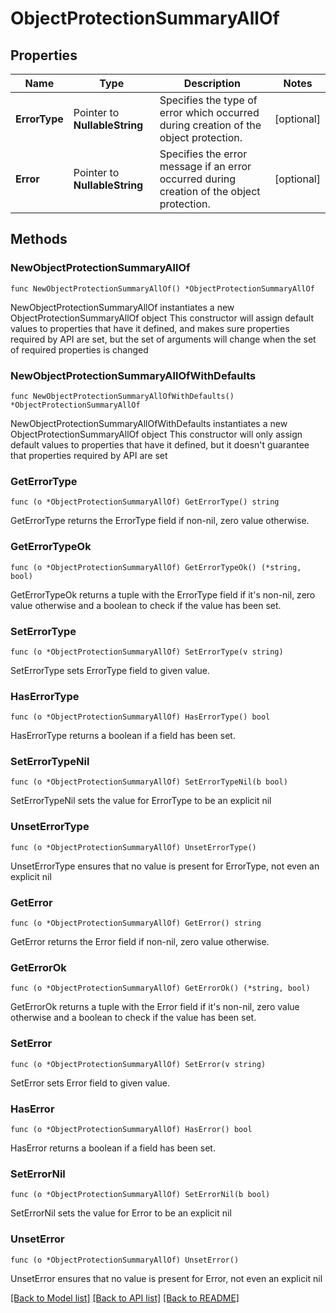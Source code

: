 # ObjectProtectionSummaryAllOf

## Properties

Name | Type | Description | Notes
------------ | ------------- | ------------- | -------------
**ErrorType** | Pointer to **NullableString** | Specifies the type of error which occurred during creation of the object protection. | [optional] 
**Error** | Pointer to **NullableString** | Specifies the error message if an error occurred during creation of the object protection. | [optional] 

## Methods

### NewObjectProtectionSummaryAllOf

`func NewObjectProtectionSummaryAllOf() *ObjectProtectionSummaryAllOf`

NewObjectProtectionSummaryAllOf instantiates a new ObjectProtectionSummaryAllOf object
This constructor will assign default values to properties that have it defined,
and makes sure properties required by API are set, but the set of arguments
will change when the set of required properties is changed

### NewObjectProtectionSummaryAllOfWithDefaults

`func NewObjectProtectionSummaryAllOfWithDefaults() *ObjectProtectionSummaryAllOf`

NewObjectProtectionSummaryAllOfWithDefaults instantiates a new ObjectProtectionSummaryAllOf object
This constructor will only assign default values to properties that have it defined,
but it doesn't guarantee that properties required by API are set

### GetErrorType

`func (o *ObjectProtectionSummaryAllOf) GetErrorType() string`

GetErrorType returns the ErrorType field if non-nil, zero value otherwise.

### GetErrorTypeOk

`func (o *ObjectProtectionSummaryAllOf) GetErrorTypeOk() (*string, bool)`

GetErrorTypeOk returns a tuple with the ErrorType field if it's non-nil, zero value otherwise
and a boolean to check if the value has been set.

### SetErrorType

`func (o *ObjectProtectionSummaryAllOf) SetErrorType(v string)`

SetErrorType sets ErrorType field to given value.

### HasErrorType

`func (o *ObjectProtectionSummaryAllOf) HasErrorType() bool`

HasErrorType returns a boolean if a field has been set.

### SetErrorTypeNil

`func (o *ObjectProtectionSummaryAllOf) SetErrorTypeNil(b bool)`

 SetErrorTypeNil sets the value for ErrorType to be an explicit nil

### UnsetErrorType
`func (o *ObjectProtectionSummaryAllOf) UnsetErrorType()`

UnsetErrorType ensures that no value is present for ErrorType, not even an explicit nil
### GetError

`func (o *ObjectProtectionSummaryAllOf) GetError() string`

GetError returns the Error field if non-nil, zero value otherwise.

### GetErrorOk

`func (o *ObjectProtectionSummaryAllOf) GetErrorOk() (*string, bool)`

GetErrorOk returns a tuple with the Error field if it's non-nil, zero value otherwise
and a boolean to check if the value has been set.

### SetError

`func (o *ObjectProtectionSummaryAllOf) SetError(v string)`

SetError sets Error field to given value.

### HasError

`func (o *ObjectProtectionSummaryAllOf) HasError() bool`

HasError returns a boolean if a field has been set.

### SetErrorNil

`func (o *ObjectProtectionSummaryAllOf) SetErrorNil(b bool)`

 SetErrorNil sets the value for Error to be an explicit nil

### UnsetError
`func (o *ObjectProtectionSummaryAllOf) UnsetError()`

UnsetError ensures that no value is present for Error, not even an explicit nil

[[Back to Model list]](../README.md#documentation-for-models) [[Back to API list]](../README.md#documentation-for-api-endpoints) [[Back to README]](../README.md)


